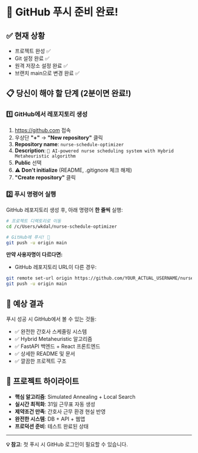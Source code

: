 # 🚀 GitHub 푸시 준비 완료!

## ✅ 현재 상황
- 프로젝트 완성 ✅
- Git 설정 완료 ✅  
- 원격 저장소 설정 완료 ✅
- 브랜치 main으로 변경 완료 ✅

## 📋 **당신이 해야 할 단계 (2분이면 완료!)**

### 1️⃣ GitHub에서 레포지토리 생성
1. https://github.com 접속
2. 우상단 **"+"** → **"New repository"** 클릭
3. **Repository name**: `nurse-schedule-optimizer`
4. **Description**: `🏥 AI-powered nurse scheduling system with Hybrid Metaheuristic algorithm`
5. **Public** 선택
6. ⚠️ **Don't initialize** (README, .gitignore 체크 해제)
7. **"Create repository"** 클릭

### 2️⃣ 푸시 명령어 실행
GitHub 레포지토리 생성 후, 아래 명령어 **한 줄씩** 실행:

```bash
# 프로젝트 디렉토리로 이동
cd /c/Users/wkdal/nurse-schedule-optimizer

# GitHub에 푸시! 🚀
git push -u origin main
```

**만약 사용자명이 다르다면:**
- GitHub 레포지토리 URL이 다른 경우:
```bash
git remote set-url origin https://github.com/YOUR_ACTUAL_USERNAME/nurse-schedule-optimizer.git
git push -u origin main
```

## 🎯 예상 결과
푸시 성공 시 GitHub에서 볼 수 있는 것들:
- ✅ 완전한 간호사 스케줄링 시스템
- ✅ Hybrid Metaheuristic 알고리즘
- ✅ FastAPI 백엔드 + React 프론트엔드
- ✅ 상세한 README 및 문서
- ✅ 깔끔한 프로젝트 구조

## 🌟 프로젝트 하이라이트
- **핵심 알고리즘**: Simulated Annealing + Local Search
- **실시간 최적화**: 31일 근무표 자동 생성
- **제약조건 만족**: 간호사 근무 환경 현실 반영
- **완전한 시스템**: DB + API + 웹앱
- **프로덕션 준비**: 테스트 완료된 상태

---
**💡 참고**: 첫 푸시 시 GitHub 로그인이 필요할 수 있습니다.